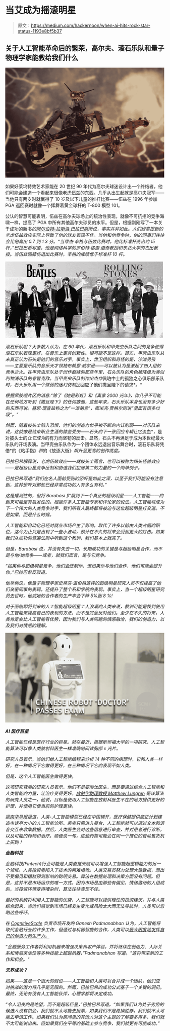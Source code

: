 # 当艾成为摇滚明星

> 原文：<https://medium.com/hackernoon/when-ai-hits-rock-star-status-1193e8bf5b37>

## 关于人工智能革命后的繁荣，高尔夫、滚石乐队和量子物理学家能教给我们什么

![](img/963672c484ba77229353bf5cd6ee2e10.png)

如果好莱坞特效艺术家能在 20 世纪 90 年代为高尔夫球迷设计出一个终结者，他们可能会建造一个看起来很像老虎伍兹的东西。几乎从出生起就是高尔夫冠军——当他只有两岁时就赢得了 10 岁及以下儿童的推杆比赛——伍兹在 1996 年参加 PGA 巡回赛时就像一个挥舞着黄金球杆的 T-800 模型 101。

公认的智慧可能表明，伍兹在高尔夫球场上的统治性表现，就像不可抗拒的竞争海啸一样，提高了 PGA 中所有其他高尔夫球员的水平。但是，根据刚刚写了一本关于成功的新书[](http://barabasi.com/book/the-formula)*的[阿尔伯特-拉斯洛·巴拉巴斯](http://barabasi.com/)所说，事实并非如此。人们经常提到的老虎伍兹效应实际上导致了他的球友表现不佳。当他和他竞争时，他的同事们往往会比他高出 0.7 到 1.3 分。“当维杰·辛格与伍兹比赛时，他比标准杆高出约 15 杆，”巴拉巴希写道，他是网络科学的罗伯特·格雷·道奇教授和东北大学的杰出教授。当伍兹因膝伤退出比赛时，辛格的成绩低于标准杆 10 杆。*

*![](img/0161e7c02991cc60b1502838adc8b39a.png)*

*滚石乐队呢？大多数人认为，在 60 年代，滚石乐队和甲壳虫乐队之间的竞争使得滚石乐队表现更好，在音乐上更具创新性。很可能不是这样。首先，甲壳虫乐队从未真正认为石头是他们的音乐对手。事实上，世卫组织和奇怪的是，沙滩男孩——主要是乐队的音乐天才领袖布赖恩·威尔逊——可以被认为是激起了四人组的竞争之火。在甲壳虫乐队处于创作巅峰的那些年里，石头乐队的角色被降级为类似利物浦乐队的睿智克敌。当甲壳虫乐队制作出杰作*佩珀中士的孤独之心俱乐部乐队*时，石头乐队用一个微弱的迷幻仿制品*回应了他们撒旦陛下的请求*。*

*根据黑胶唱片区的消息:“除了《她是彩虹》和《离家 2000 光年》，你几乎不可能在任何地方听到《撒旦陛下》的任何歌曲，这些年来，石头乐队本身也没有多少好的东西可说。基思·理查兹称之为“一派胡言”，而米克·贾格尔则说“里面有很多垃圾”。"*

*然而，随着披头士陷入恐惧，他们的创造力似乎被不断的内讧削弱——对乐队来说，这就像是结束职业生涯的膝盖受伤——石头的下一张回应专辑*让它流血*，是对披头士的*让它成为*的有力而坚韧的反击。显然，石头不再满足于成为本世纪最大乐队的开场表演。当甲壳虫乐队作为一个团体永远退出音乐舞台时，滚石乐队将凭借*的《粘手指》*和*的《放逐大街》*飙升至更高的创作高度。*

*巴拉巴希解释说，老虎伍兹效应——就披头士而言，也可以被称为四头怪兽效应——是超级巨星竞争压制和胁迫我们屈居第二的力量的一个简单例子。*

*巴拉巴希写道:“我们在名人面前受到的恐吓是如此之深，以至于我们可能没有注意到，这种恐吓对那些已经非常成功的人有多么有利。”*

*这是推测性的，但将 Barabási 扩展到下一个真正的超级明星——人工智能——的到来可能是有启发性的。根据许多人工智能专家和评论家的说法，人工智能将成为下一个伟大的人类竞争对手，我们所有人最终都将被迫与这位超级明星打交道。不是如果，而是什么时候。*

*人工智能和自动化已经对就业市场产生了影响，取代了许多以前由人类占据的职位，迄今为止只是出现了一些小波动，预计在不久的将来会受到更大的打击。如果我们从成功的普遍法则中听到这个教训，我们基本上就完了。*

*但是，Barabási 说，并没有失去一切。长期成功的关键是与超级明星合作，而不是与他/她竞争——或者，就我们而言，是与它竞争。*

*“如果你与超级明星竞争，他们会压制你，但如果你与他们合作，他们可能会提升你，”巴拉巴希反驳道。*

*他举例说，像量子物理学家史蒂芬·温伯格这样的超级明星研究人员不仅提高了他们亲密同事的表现，还提升了整个系和学院的表现。事实上，当一个超级明星研究员去世时，他或她的合作者的生产率会下降 5%到 8 %!*

*对于面临即将到来的人工智能超级明星工人浪潮的人类来说，教训可能是找到使用人工智能来提高自己的表现的方法，而不是完全反对他们。至少在不久的将来，人类肯定会比人工智能有优势，因为我们与人类同胞的情感融洽，我们的创造力，以及我们对情感的理解。*

*![](img/24af3f3e5979c0b9e86d870b7597654d.png)*

***AI 医疗巨星***

*人工智能已经是医疗行业的巨星。就在最近，根据斯坦福大学的一项研究，人工智能算法可以像人类放射科医生一样准确地阅读胸部 x 光片。*

*研究人员表示，当他们给人工智能编程来分析 14 种不同的病理时，它和人类一样好，在一种情况下它做得更好，在三种情况下它的表现不如人类。*

*但是，这个人工智能医生做得更快。*

*这项研究背后的研究人员表示，他们不是要淘汰医生，而是要通过结合人工智能和人类智能的力量，让治疗变得更好。[放射学助理教授 Matthew Lungren](https://profiles.stanford.edu/matthew-lungren) 是该算法的研究人员之一，他说，目标是使用人工智能在放射科医生不在的地方提供更好的护理，并使用它使当前的护理更快。*

*据[南华早报](https://www.scmp.com/tech/enterprises/article/2173657/ping-good-doctor-blazes-trail-developing-unstaffed-ai-assisted)报道，人类-人工智能模型已经在中国铺开，医疗保健提供商正计划建造电话亭大小的人工智能诊所。患者只需进入展台，人工智能就可以通过文本和语音交互来收集数据。然后，人类医生会对这些信息进行审查，并对患者进行诊断，以及可能的药物和治疗。顺便说一句，这些药物可能会在同一个摊位的自动售货机上买到！*

***金融科技***

*金融科技(Fintech)行业可能是人类直觉天赋可以增强人工智能超逻辑能力的另一个领域。人类投资者陷入了技术的两难境地。人类交易员努力处理大量数据，想出不受偏见和糟糕预测影响的聪明交易。算法在数据处理和决策方面没有问题。但是，这并不是市场运作的唯一方式。因为市场是由那些有偏见、情绪激动的人组成的，当投资环境变得嘈杂时，算法往往表现不佳。*

*最好的系统将利用人工智能的优势，人工智能可以提供理性的投资建议，并与人类结合起来，当他们感觉到市场已经发生变化或风险太大而无法导航时，人类可以忽略这些呼吁。*

*在 [CognitiveScale](https://www.cognitivescale.com/) 负责市场开发的 Ganesh Padmanabhan 认为，人工智能将取代金融行业的许多工作，但通过与机器智能的合作，人类可以[最大限度地发挥自己的创造力和生产力。](https://www.forbes.com/sites/forbestechcouncil/2018/07/12/the-future-of-finance-is-augmented-intelligence-and-the-new-collar-worker/#2c1a3589ebe8)*

*“金融服务工作者将利用机器来增强决策和客户体验，并将继续在创造力、人际关系和情感灵活性等多种技能上超越机器，”Padmanabhan 写道。"这将带来新的工作和机会。"*

***无界成功？***

*如果——这是一个很大的假设——人工智能和人类可以合并成一个团队，他们应对挑战的潜力将几乎是无限的。然而，巴拉巴希的成功公式基于一个关键的洞见。最终，无论有没有人工智能伙伴，心理学都将决定成功。*

*“令人沮丧的是绝望，而不是超级巨星，”巴拉巴希写道。“如果我们认为处于劣势的候选人没有机会，我们就不太可能去投票，如果我们不是稳操胜券，我们就不太可能去申请工作。如果我们认为房间里的其他人对这个主题的了解要多得多，我们就不太可能说出来。但如果我们在平等的基础上参与竞争，我们就更有可能成功。”*